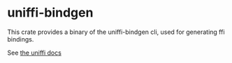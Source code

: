 # uniffi-bindgen

This crate provides a binary of the uniffi-bindgen cli, used for generating ffi bindings.

See [the uniffi docs](https://mozilla.github.io/uniffi-rs/0.27/tutorial/foreign_language_bindings.html#running-uniffi-bindgen-using-a-library-file-recommended)